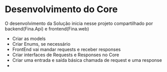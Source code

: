 # Desenvolvimento do Core

O desenvolvimento da Solução inicia nesse projeto compartilhado por backend(Fina.Api) e frontend(Fina.web)

- Criar as models
- Criar Enums, se necessário
- FrontEnd vai mandar requests e receber responses
- Criar interfaces de Requests e Responses no Core
- Criar uma entrada e saída básica chamada de request e uma response
- 